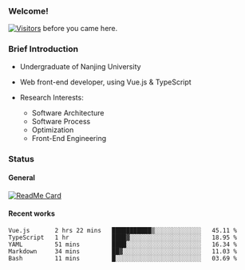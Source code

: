 ### Welcome!

[![Visitors](https://visitor-badge.laobi.icu/badge?page_id=HermitSun.HermitSun)]() before you came here.

### Brief Introduction

- Undergraduate of Nanjing University

- Web front-end developer, using Vue.js & TypeScript

- Research Interests: 
  - Software Architecture
  - Software Process
  - Optimization
  - Front-End Engineering

### Status

#### General

[![ReadMe Card](https://github-readme-stats.hermitsun.vercel.app/api?username=HermitSun&count_private=true&show_icons=true)]()

#### Recent works

<!--START_SECTION:waka-->
```text
Vue.js       2 hrs 22 mins   ███████████▒░░░░░░░░░░░░░   45.11 % 
TypeScript   1 hr            ████▓░░░░░░░░░░░░░░░░░░░░   18.95 % 
YAML         51 mins         ████░░░░░░░░░░░░░░░░░░░░░   16.34 % 
Markdown     34 mins         ██▓░░░░░░░░░░░░░░░░░░░░░░   11.03 % 
Bash         11 mins         █░░░░░░░░░░░░░░░░░░░░░░░░   03.69 % 
```
<!--END_SECTION:waka-->
